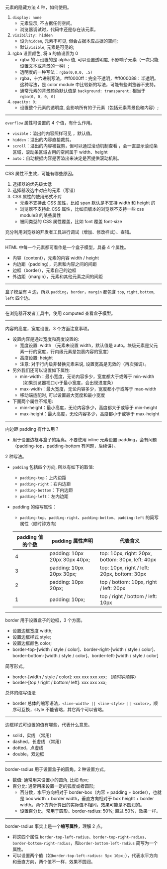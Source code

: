 元素的隐藏方法 4 种，如何使用。

1. `display: none`
   - 元素显示, 不占据任何空间。
   - 浏览器调试时，代码中还是存在该元素。
2. `visibility: hidden`
   - 设为`hidden`, 元素不可见, 但会占据本应占据的空间;
   - 默认`visible`, 元素是可见的;
3. rgba 设置颜色, 将 a 的值设置为 0
   - rgba 的 a 设置的是 alpha 值, 可以设置透明度, 不影响子元素（一次只能设置文本或背景的一种）;
   - 透明度的一种写法：`rgba(0,0,0, .5)`
   - rgba，十六进制写法，#ff0000ff：完全不透明，#ff000088：半透明。这种写法，是 color module 中比较新的写法，可能有些浏览器不支持。
   - 通常元素的背景颜色默认值是 `background: transparent;` 相当于 `rgba(0, 0, 0, 0)`
4. `opacity: 0;`
   - 设置整个元素的透明度, 会影响所有的子元素（包括元素背景色和内容）;

---

`overflow` 属性可设置的 4 个值，有什么作用。

- `visible`：溢出的内容照样可见 ，默认值。
- `hidden`：溢出的内容直接裁剪。
- `scroll`：溢出的内容被裁剪，但可以通过滚动机制查看 ，会一直显示滚动条区域，滚动条区域占用的空间属于 width、height
- `auto`：自动根据内容是否溢出来决定是否提供滚动机制。

---

CSS 属性不生效，可能有哪些原因。

1. 选择器的优先级太低
2. 选择器没选中对应的元素（写错）
3. CSS 属性的使用形式不对
   - 元素不支持此 CSS 属性，比如 span 默认是不支持 width 和 height 的
   - 浏览器不支持此 CSS 属性，比如旧版本的浏览器不支持一些 css module3 的某些属性
   - 被同类型的 CSS 属性覆盖，比如 font 覆盖 font-size

充分利用浏览器的开发者工具进行调试（增加、修改样式）、查错。

---

HTML 中每一个元素都可看作是一个盒子模型，具备 4 个属性。

- 内容（content），元素的内容 width / height
- 内边距（padding），元素和内容之间的间距
- 边框（border），元素自己的边框
- 外边距（margin），元素和其他元素之间的间距

---

盒子模型有 4 边，所以 `padding`，`border`，`margin` 都包含 `top`, `right`, `bottom`, `left` 四个边。

---

在浏览器开发者工具中，使用 computed 查看盒子模型。

---

内容的高度，宽度设置，3 个方面注意事项。

- 设置内容是通过宽度和高度设置的:
  - 宽度设置: width （元素未设置 width，默认值是 auto。块级元素是父元素一行的宽度，行内级元素是包裹内容的宽度）
  - 高度设置: height
  - 注意: 对于行内级非替换元素来说, 设置宽高是无效的（再次强调）。
- 另外我们还可以设置如下属性:
  - min-width：最小宽度，无论内容多少，宽度都大于或等于 min-width （如果浏览器视口小于最小宽度，会出现进度条）
  - max-width：最大宽度，无论内容多少，宽度都小于或等于 max-width
  - 移动端适配时, 可以设置最大宽度和最小宽度
- 下面两个属性不常用:
  - min-height：最小高度，无论内容多少，高度都大于或等于 min-height
  - max-height：最大高度，无论内容多少，高度都小于或等于 max-height

---

内边距 padding 有什么用？

- 用于设置边框与盒子的距离。不要使用 inline 元素设置 padding，会有问题（padding-top，padding-bottom 有问题，后续讲）。

2 种写法。

- `padding` 包括四个方向, 所以有如下的取值:

  - `padding-top`：上内边距
  - `padding-right`：右内边距
  - `padding-bottom`：下内边距
  - `padding-left`：左内边距

- padding 的缩写属性：

  - `padding-top`、`padding-right`、`padding-bottom`、`padding-left` 的简写属性（顺时钟方向）

  | padding 值的个数 | padding 属性声明              | 代表含义                                         |
  | ---------------- | ----------------------------- | ------------------------------------------------ |
  | 4                | padding: 10px 20px 30px 40px; | top: 10px, right: 20px, bottom: 30px, left: 40px |
  | 3                | padding: 10px 20px 30px;      | top: 10px, right / left: 20px, bottom: 30px      |
  | 2                | padding: 10px 20px;           | top / bottom: 10px, right / left: 20px           |
  | 1                | padding: 10px;                | top / right / bottom / left: 10px                |

---

border 用于设置盒子的边框，3 个方面。

- 设置边框宽度 width;
- 设置边框样式 style;
- 设置边框颜色 color;
- border-top-[width / style / color]、border-right-[width / style / color]、border-bottom-[width / style / color]、border-left-[width / style / color]

简写形式。

- border-[width / style / color]: xxx xxx xxx xxx; （顺时钟顺序）
- border-[top / right / bottom/ left]: xxx xxx xxx;

总体的缩写语法

- border 总体的缩写语法，`<line-width> || <line-style> || <color>`，顺序可互换，style 不能省略，其它两个可以省略。

---

边框样式可设置的值有哪些，代表什么意思。

- solid，实线 （常用）
- dashed，长虚线 （常用）
- dotted，点虚线
- double，双边框

---

border-radius 用于设置盒子的圆角。2 种设置方式。

- 数值: 通常用来设置小的圆角, 比如 6px;
- 百分比: 通常用来设置一定的弧度或者圆形;
  - 百分数，水平方向相对于 border-box（内容 + padding + border），也就是 box width + border width，垂直方向相对于 box height + border width。两个方向计算出的实际值不相同，效果可能是不圆润的。
  - 设置百分比，常用于圆形。border-radius: 50%; 超过 50%，效果一样。

---

border-radius 事实上是一个**缩写属性**，理解 2 点。

- 将这四个属性 `border-top-left-radius`、`border-top-right-radius`、`border-bottom-right-radius`，和`border-bottom-left-radius` 简写为一个属性。
- 可以设置两个值（如`border-top-left-radius: 5px 10px;`），代表水平方向和垂直方向，两个值不一样，效果不圆润。
